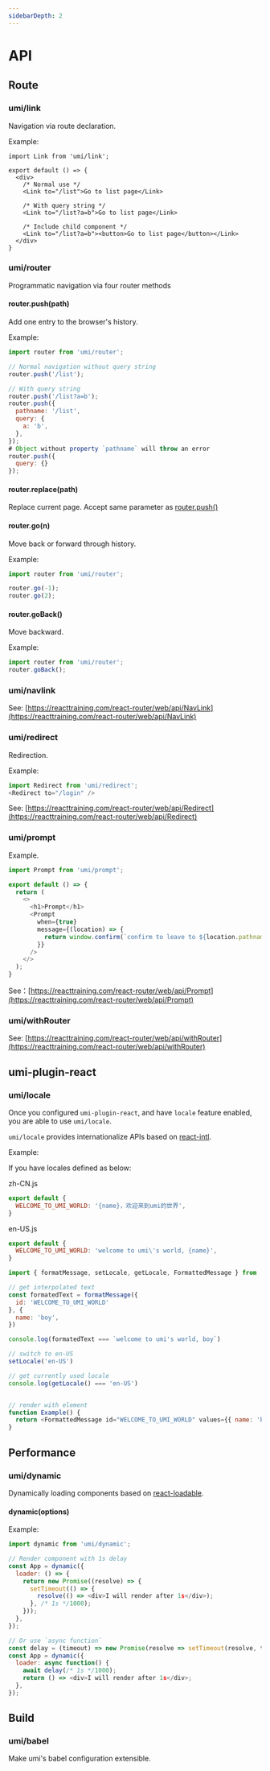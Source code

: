 ```yaml
---
sidebarDepth: 2
---
```


# API

## Route

### umi/link

Navigation via route declaration.

Example:

```markup
import Link from 'umi/link';

export default () => {
  <div>
    /* Normal use */
    <Link to="/list">Go to list page</Link>
    
    /* With query string */
    <Link to="/list?a=b">Go to list page</Link>

    /* Include child component */
    <Link to="/list?a=b"><button>Go to list page</button></Link>
  </div>
}
```

### umi/router

Programmatic navigation via four router methods

#### router.push(path)

Add one entry to the browser's history.

Example:

```js
import router from 'umi/router';

// Normal navigation without query string
router.push('/list');

// With query string
router.push('/list?a=b');
router.push({
  pathname: '/list',
  query: {
    a: 'b',
  },
});
# Object without property `pathname` will throw an error 
router.push({
  query: {}
});
```

#### router.replace(path)

Replace current page. Accept same parameter as [router.push()](#router.push\(path\)) 

#### router.go(n)

Move back or forward through history.

Example:

```js
import router from 'umi/router';

router.go(-1);
router.go(2);
```

#### router.goBack()

Move backward.

Example:

```js
import router from 'umi/router';
router.goBack();
```

### umi/navlink

See: [https://reacttraining.com/react-router/web/api/NavLink](https://reacttraining.com/react-router/web/api/NavLink)

### umi/redirect

Redirection.

Example:

```js
import Redirect from 'umi/redirect';
<Redirect to="/login" />
```

See: [https://reacttraining.com/react-router/web/api/Redirect](https://reacttraining.com/react-router/web/api/Redirect)

### umi/prompt

Example.

```js
import Prompt from 'umi/prompt';

export default () => {
  return (
    <>
      <h1>Prompt</h1>
      <Prompt
        when={true}
        message={(location) => {
          return window.confirm(`confirm to leave to ${location.pathname}?`);
        }}
      />
    </>
  );
}
```

See：[https://reacttraining.com/react-router/web/api/Prompt](https://reacttraining.com/react-router/web/api/Prompt)

### umi/withRouter

See: [https://reacttraining.com/react-router/web/api/withRouter](https://reacttraining.com/react-router/web/api/withRouter)



## umi-plugin-react

### umi/locale

Once you configured `umi-plugin-react`, and have `locale` feature enabled, you are able to use `umi/locale`.

`umi/locale` provides internationalize APIs based on [react-intl](https://github.com/yahoo/react-intl).

Example:

If you have locales defined as below:

zh-CN.js

```javascript
export default {
  WELCOME_TO_UMI_WORLD: '{name}，欢迎来到umi的世界',
}
```

en-US.js

```javascript
export default {
  WELCOME_TO_UMI_WORLD: 'welcome to umi\'s world, {name}',
}
```

```javascript
import { formatMessage, setLocale, getLocale, FormattedMessage } from 'umi/locale'

// get interpolated text
const formatedText = formatMessage({
  id: 'WELCOME_TO_UMI_WORLD'
}, {
  name: 'boy',
})

console.log(formatedText === `welcome to umi's world, boy`)

// switch to en-US
setLocale('en-US')

// get currently used locale
console.log(getLocale() === 'en-US')


// render with element
function Example() {
  return <FormattedMessage id="WELCOME_TO_UMI_WORLD" values={{ name: 'boy' }} />
}
```


## Performance

### umi/dynamic

Dynamically loading components based on [react-loadable](https://github.com/jamiebuilds/react-loadable).

#### dynamic(options)

Example:

```js
import dynamic from 'umi/dynamic';

// Render component with 1s delay
const App = dynamic({
  loader: () => {
    return new Promise((resolve) => {
      setTimeout(() => {
        resolve(() => <div>I will render after 1s</div>);
      }, /* 1s */1000);
    }));
  },
});

// Or use `async function`
const delay = (timeout) => new Promise(resolve => setTimeout(resolve, timeout));
const App = dynamic({
  loader: async function() {
    await delay(/* 1s */1000);
    return () => <div>I will render after 1s</div>;
  },
});
```

## Build

### umi/babel

Make umi's babel configuration extensible.
